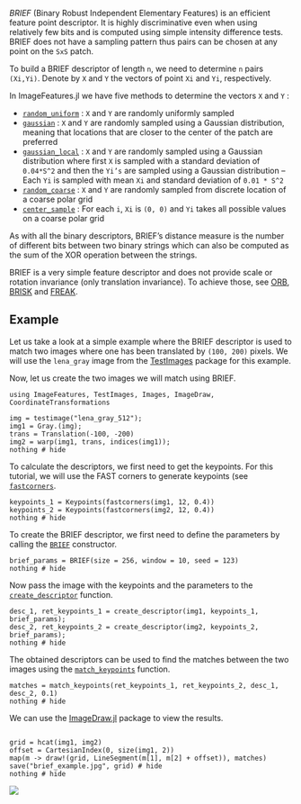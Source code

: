 *BRIEF* (Binary Robust Independent Elementary Features) is an efficient feature point descriptor. It is highly discriminative even when using relatively few bits and is computed using simple intensity difference tests. BRIEF does not have a sampling pattern thus pairs can be chosen at any point on the `SxS` patch.

To build a BRIEF descriptor of length `n`, we need to determine `n` pairs `(Xi,Yi)`. Denote by `X` and `Y` the vectors of point `Xi` and `Yi`, respectively.

In ImageFeatures.jl we have five methods to determine the vectors `X` and `Y` :

- [`random_uniform`](@ref) : `X` and `Y` are randomly uniformly sampled
- [`gaussian`](@ref) : `X` and `Y` are randomly sampled using a Gaussian distribution, meaning that locations that are closer to the center of the patch are preferred
- [`gaussian_local`](@ref) : `X` and `Y` are randomly sampled using a Gaussian distribution where first `X` is sampled with a standard deviation of `0.04*S^2` and then the `Yi’s` are sampled using a Gaussian distribution – Each `Yi` is sampled with mean `Xi` and standard deviation of `0.01 * S^2`
- [`random_coarse`](@ref) : `X` and `Y` are randomly sampled from discrete location of a coarse polar grid
- [`center_sample`](@ref) : For each `i`, `Xi` is `(0, 0)` and `Yi` takes all possible values on a coarse polar grid

As with all the binary descriptors, BRIEF’s distance measure is the number of different bits between two binary strings which can also be computed as the sum of the XOR operation between the strings.

BRIEF is a very simple feature descriptor and does not provide scale or rotation invariance (only translation invariance). To achieve those, see [ORB](orb.md), [BRISK](brisk.md) and [FREAK](freak.md).

## Example

Let us take a look at a simple example where the BRIEF descriptor is used to match two images where one has been translated by `(100, 200)` pixels. We will use the `lena_gray` image from the [TestImages](https://github.com/timholy/TestImages.jl) package for this example.


Now, let us create the two images we will match using BRIEF.

```@example 1
using ImageFeatures, TestImages, Images, ImageDraw, CoordinateTransformations

img = testimage("lena_gray_512");
img1 = Gray.(img);
trans = Translation(-100, -200)
img2 = warp(img1, trans, indices(img1));
nothing # hide
```

To calculate the descriptors, we first need to get the keypoints. For this tutorial, we will use the FAST corners to generate keypoints (see [`fastcorners`](@ref).

```@example 1
keypoints_1 = Keypoints(fastcorners(img1, 12, 0.4))
keypoints_2 = Keypoints(fastcorners(img2, 12, 0.4))
nothing # hide
```

To create the BRIEF descriptor, we first need to define the parameters by calling the [`BRIEF`](@ref) constructor.

```@example 1
brief_params = BRIEF(size = 256, window = 10, seed = 123)
nothing # hide
```

Now pass the image with the keypoints and the parameters to the [`create_descriptor`](@ref) function.

```@example 1
desc_1, ret_keypoints_1 = create_descriptor(img1, keypoints_1, brief_params);
desc_2, ret_keypoints_2 = create_descriptor(img2, keypoints_2, brief_params);
nothing # hide
```

The obtained descriptors can be used to find the matches between the two images using the [`match_keypoints`](@ref) function.

```@example 1
matches = match_keypoints(ret_keypoints_1, ret_keypoints_2, desc_1, desc_2, 0.1)
nothing # hide
```

We can use the [ImageDraw.jl](https://github.com/JuliaImages/ImageDraw.jl) package to view the results.

```@example 1

grid = hcat(img1, img2)
offset = CartesianIndex(0, size(img1, 2))
map(m -> draw!(grid, LineSegment(m[1], m[2] + offset)), matches)
save("brief_example.jpg", grid) # hide
nothing # hide
```

![](brief_example.jpg)
